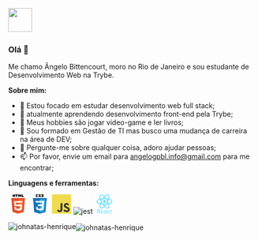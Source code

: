 <a href="https://www.linkedin.com/in/angelobittencourt/" target="blank">
    <img src="https://i.ibb.co/Kx2GSrT/linkedin.png" width="48px" height="48px">
</a>

### Olá 👋
Me chamo Ângelo Bittencourt, moro no Rio de Janeiro e sou estudante de Desenvolvimento Web na Trybe.

**Sobre mim:** 

- 🔭 Estou focado em estudar desenvolvimento web full stack;
- 🌱 atualmente aprendendo desenvolvimento front-end pela Trybe;
- 🤔 Meus hobbies são jogar video-game e ler livros;
- 💼 Sou formado em Gestão de TI mas busco uma mudança de carreira na área de DEV;
- 💬 Pergunte-me sobre qualquer coisa, adoro ajudar pessoas;
- 📫 Por favor, envie um email para angelogpbl.info@gmail.com para me encontrar;

**Linguagens e ferramentas:** 

<p align="left">
  <img src="https://raw.githubusercontent.com/devicons/devicon/master/icons/html5/html5-original-wordmark.svg" alt="html5" width="40" height="40"/> 
  <img src="https://raw.githubusercontent.com/devicons/devicon/master/icons/css3/css3-original-wordmark.svg" alt="css3" width="40" height="40"/> 
  <img src="https://raw.githubusercontent.com/devicons/devicon/master/icons/javascript/javascript-original.svg" alt="javascript" width="40" height="40"/> 
  <img src="https://www.learnstorybook.com/intro-to-storybook/logo-jest.png" alt="jest" width="40" height="40" />
  <img src="https://raw.githubusercontent.com/devicons/devicon/master/icons/react/react-original-wordmark.svg" alt="react" width="40" height="40"/> 
</p>

<p>
    <img align="left" src="https://github-readme-stats.vercel.app/api/top-langs/?username=AngeloBittencourt&layout=compact&theme=graywhite&title_color=268bd2" alt="johnatas-henrique" />
</p>

<p>
    <img align="center" src="https://github-readme-stats.vercel.app/api?username=AngeloBittencourt&count_private=true&show_icons=true&theme=graywhite&icon_color=268bd2&title_color=268bd2" alt="johnatas-henrique" />
</p>

